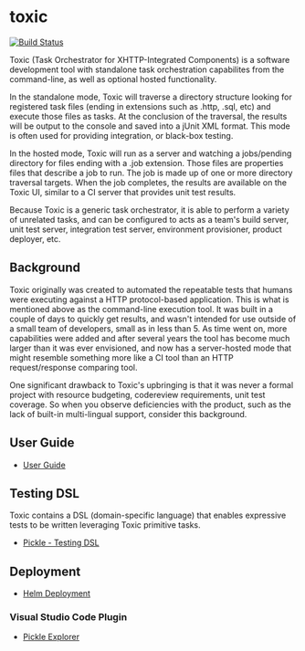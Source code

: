 # toxic

[![Build Status](https://travis-ci.org/stackct/toxic.svg?branch=master)](https://travis-ci.org/stackct/toxic)

Toxic (Task Orchestrator for XHTTP-Integrated Components) is a software development tool with standalone task orchestration capabilites from the command-line, as well as optional hosted functionality.

In the standalone mode, Toxic will traverse a directory structure looking for registered task files (ending in extensions such as .http, .sql, etc) and execute those files as tasks. At the conclusion of the traversal, the results will be output to the console and saved into a jUnit XML format. This mode is often used for providing integration, or black-box testing.

In the hosted mode, Toxic will run as a server and watching a jobs/pending directory for files ending with a .job extension. Those files are properties files that describe a job to run. The job is made up of one or more directory traversal targets. When the job completes, the results are available on the Toxic UI, similar to a CI server that provides unit test results.

Because Toxic is a generic task orchestrator, it is able to perform a variety of unrelated tasks, and can be configured to acts as a team's build server, unit test server, integration test server, environment provisioner, product deployer, etc.

## Background

Toxic originally was created to automated the repeatable tests that humans were executing against a HTTP protocol-based application. This is what is mentioned above as the command-line execution tool. It was built in a couple of days to quickly get results, and wasn't intended for use outside of a small team of developers, small as in less than 5. As time went on, more capabilities were added and after several years the tool has become much larger than it was ever envisioned, and now has a server-hosted mode that might resemble something more like a CI tool than an HTTP request/response comparing tool.

One significant drawback to Toxic's upbringing is that it was never a formal project with resource budgeting, codereview requirements, unit test coverage. So when you observe deficiencies with the product, such as the lack of built-in multi-lingual support, consider this background.

## User Guide

* [User Guide](docs/user-guide.md)

## Testing DSL

Toxic contains a DSL (domain-specific language) that enables expressive tests to be written leveraging Toxic primitive tasks.

* [Pickle - Testing DSL](docs/pickle.md)

## Deployment

* [Helm Deployment](docs/deployment.md)

### Visual Studio Code Plugin

* [Pickle Explorer](resources/vscode/pickle/README.md)